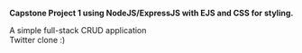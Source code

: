 **Capstone Project 1 using NodeJS/ExpressJS with EJS and CSS for styling.**

A simple full-stack CRUD application <br>
Twitter clone :)
